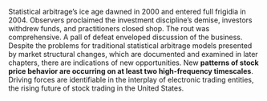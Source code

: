 Statistical arbitrage’s ice age dawned in 2000 and entered full frigidia in 2004. Observers proclaimed the investment discipline’s demise, investors withdrew funds, and practitioners closed shop. The rout was comprehensive. A pall of defeat enveloped discussion of the business. Despite the problems for traditional statistical arbitrage models presented by market structural changes, which are documented and examined in later chapters, there are indications of new opportunities. New <b>patterns of stock price behavior are occurring on at least two high-frequency timescales</b>. Driving forces are identifiable in the interplay of electronic trading entities, the rising future of stock trading in the United States.